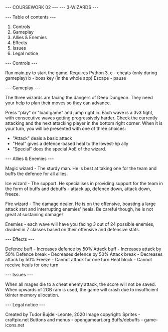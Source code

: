 ---   COURSEWORK 02   ---
---     3-WIZARDS     ---

--- Table of contents ---

1. Controls
2. Gameplay
3. Allies & Enemies
4. Effects
5. Issues
6. Legal notice


--- Controls ---

Run main.py to start the game. Requires Python 3.
c - cheats (only during gameplay)
b - boss key (in the whole app)
Escape - pause



--- Gameplay ---

The three wizards are facing the dangers of Deep Dungeon. They need your help to plan their moves so they can advance.

Press "play" or "load game" and jump right in. Each wave is a 3v3 fight, with consecutive waves getting progressively harder. Check the currently attacking and the next attacking player in the bottom right corner.
When it is your turn, you will be presented with one of three choices: 
 - "Attack" deals a basic attack
 - "Heal" gives a defence-based heal to the lowest-hp ally
 - "Special" does the special AoE of the wizard.



--- Allies & Enemies ---

Magic wizard - The sturdy man. He is best at taking one for the team and buffs the defence for all allies.

Ice wizard - The support. He specialises in providing support for the team in the form of buffs and debuffs - attack up, defence down, attack down, freeze.

Fire wizard - The damage dealer. He is on the offensive, boasting a large attack stat and interrupting enemies' heals. Be careful though, he is not great at sustaining damage!

Enemies - each wave will have you facing 3 out of 24 possible enemies, divided in 7 classes based on their offensive and defensive stats.



--- Effects ---

Defence buff - Increases defence by 50%
Attack buff - Increases attack by 50%
Defence break - Decreases defence by 50%
Attack break - Decreases attack by 50%
Freeze - Cannot attack for one turn
Heal block - Cannot receive heals for one turn


--- Issues ---

When all mages die to a cheat enemy attack, the score will not be saved.
When upwards of 2GB ram is used, the game will crash due to insufficient tkinter memory allocation.

--- Legal notice ---

Created by Tudor Bujdei-Leonte, 2020
Image copyright:
Sprites - craftpix.net
Buttons and menus - opengameart.org
Buffs/debuffs - game-icons.net
